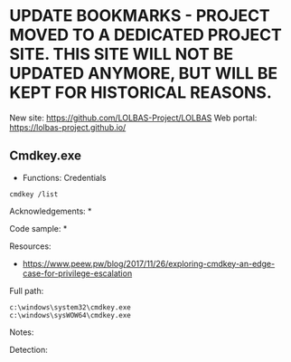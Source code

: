 # UPDATE BOOKMARKS - PROJECT MOVED TO A DEDICATED PROJECT SITE. THIS SITE WILL NOT BE UPDATED ANYMORE, BUT WILL BE KEPT FOR HISTORICAL REASONS.
New site: https://github.com/LOLBAS-Project/LOLBAS
Web portal: https://lolbas-project.github.io/ 
## Cmdkey.exe

* Functions: Credentials

```
cmdkey /list
```

Acknowledgements:
* 

Code sample:
* 

Resources:
* https://www.peew.pw/blog/2017/11/26/exploring-cmdkey-an-edge-case-for-privilege-escalation

Full path:
```
c:\windows\system32\cmdkey.exe
c:\windows\sysWOW64\cmdkey.exe
```

Notes:


Detection:


 
